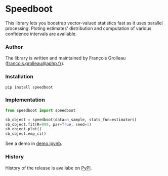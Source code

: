 # Speedboot
This library lets you boostrap vector-valued statistics fast as it uses parallel processing. Ploting estimates' distribution and computation of various confidence intervals are available. 

### Author
The library is written and maintained by François Grolleau (francois.grolleau@aphp.fr).

### Installation
```
pip install speedboot
```

### Implementation
```python
from speedboot import speedboot

sb_object = speedboot(data=n_sample, stats_fun=estimators)
sb_object.fit(R=999, par=True, seed=1)
sb_object.plot()
sb_object.emp_ci()
```
See a demo in <a href="https://github.com/fcgrolleau/speedboot/blob/main/speedboot/demo.ipynb">demo.ipynb</a>.

### History
History of the release is availabe on <a href="https://pypi.org/project/speedboot/">PyPI</a>.
